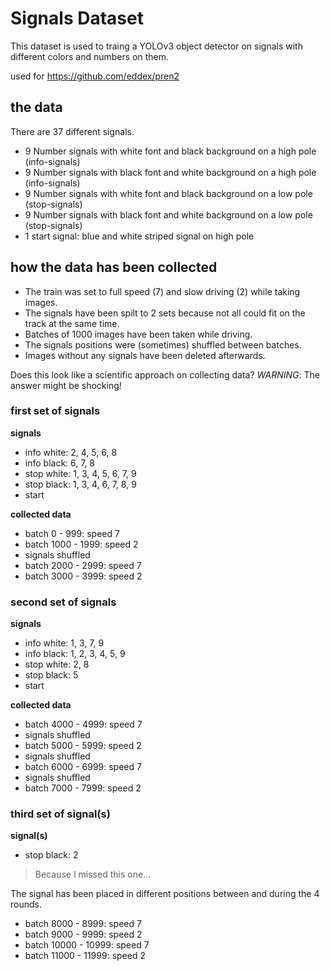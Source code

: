 # Signals Dataset

This dataset is used to traing a YOLOv3 object detector on signals with different colors and numbers on them.

used for https://github.com/eddex/pren2

## the data

There are 37 different signals.

- 9 Number signals with white font and black background on a high pole (info-signals)
- 9 Number signals with black font and white background on a high pole (info-signals)
- 9 Number signals with white font and black background on a low pole (stop-signals)
- 9 Number signals with black font and white background on a low pole (stop-signals)
- 1 start signal: blue and white striped signal on high pole

## how the data has been collected

- The train was set to full speed (7) and slow driving (2) while taking images.
- The signals have been spilt to 2 sets because not all could fit on the track at the same time.
- Batches of 1000 images have been taken while driving.
- The signals positions were (sometimes) shuffled between batches.
- Images without any signals have been deleted afterwards.

Does this look like a scientific approach on collecting data? 
*WARNING*: The answer might be shocking!

### first set of signals

**signals**
- info white: 2, 4, 5, 6, 8
- info black: 6, 7, 8
- stop white: 1, 3, 4, 5, 6, 7, 9
- stop black: 1, 3, 4, 6, 7, 8, 9
- start

**collected data**
- batch 0 - 999: speed 7
- batch 1000 - 1999: speed 2
- signals shuffled
- batch 2000 - 2999: speed 7
- batch 3000 - 3999: speed 2

### second set of signals

**signals**
- info white: 1, 3, 7, 9
- info black: 1, 2, 3, 4, 5, 9
- stop white: 2, 8
- stop black: 5
- start

**collected data**
- batch 4000 - 4999: speed 7
- signals shuffled
- batch 5000 - 5999: speed 2
- signals shuffled
- batch 6000 - 6999: speed 7
- signals shuffled
- batch 7000 - 7999: speed 2

### third set of signal(s)

**signal(s)**
- stop black: 2

> Because I missed this one...

The signal has been placed in different positions between and during the 4 rounds.

- batch 8000 - 8999: speed 7
- batch 9000 - 9999: speed 2
- batch 10000 - 10999: speed 7
- batch 11000 - 11999: speed 2